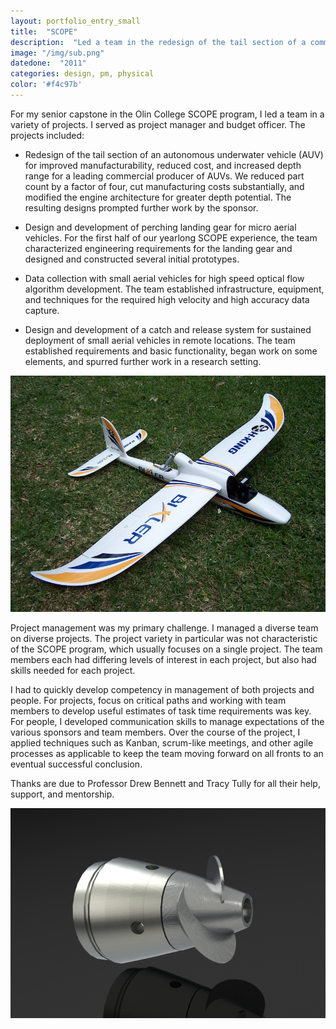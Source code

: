 ```yaml
---
layout: portfolio_entry_small
title:  "SCOPE"
description:  "Led a team in the redesign of the tail section of a commercial autonomous underwater vehicle, reducting part count by 4x"
image: "/img/sub.png"
datedone:  "2011"
categories: design, pm, physical
color: '#f4c97b'
---
```


For my senior capstone in the Olin College SCOPE program, I led a team in a variety of projects.  I served as project manager and budget officer.  The projects included:

-  Redesign of the tail section of an autonomous underwater vehicle (AUV) for improved manufacturability, reduced cost, and increased depth range for a leading commercial producer of AUVs.  We reduced part count by a factor of four, cut manufacturing costs substantially, and modified the engine architecture for greater depth potential.  The resulting designs prompted further work by the sponsor.

- Design and development of perching landing gear for micro aerial vehicles.  For the first half of our yearlong SCOPE experience, the team characterized engineering requirements for the landing gear and designed and constructed several initial prototypes.

- Data collection with small aerial vehicles for high speed optical flow algorithm development.  The team established infrastructure, equipment, and techniques for the required high velocity and high accuracy data capture.

- Design and development of a catch and release system for sustained deployment of small aerial vehicles in remote locations.  The team established requirements and basic functionality, began work on some elements, and spurred further work in a research setting.

![A plane!](/img/bixler.jpg)

Project management was my primary challenge.  I managed a diverse team on diverse projects.  The project variety in particular was not characteristic of the SCOPE program, which usually focuses on a single project.  The team members each had differing levels of interest in each project, but also had skills needed for each project.

I had to quickly develop competency in management of both projects and people.  For projects, focus on critical paths and working with team members to develop useful estimates of task time requirements was key.  For people, I developed communication skills to manage expectations of the various sponsors and team members.  Over the course of the project, I applied techniques such as Kanban, scrum-like meetings, and other agile processes as applicable to keep the team moving forward on all fronts to an eventual successful conclusion.

Thanks are due to Professor Drew Bennett and Tracy Tully for all their help, support, and mentorship.

![More submarine!](/img/auv.png)
